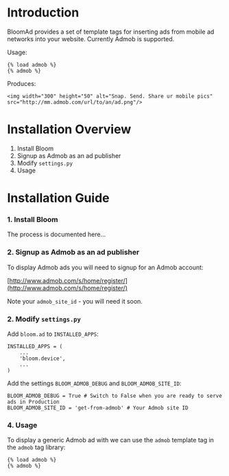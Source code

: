 # Introduction #

BloomAd provides a set of template tags for inserting ads from mobile ad networks into your website. Currently Admob is supported.

Usage:

```
{% load admob %}
{% admob %}
```

Produces:

```
<img width="300" height="50" alt="Snap. Send. Share ur mobile pics" src="http://mm.admob.com/url/to/an/ad.png"/>
```

# Installation Overview #

  1. Install Bloom
  1. Signup as Admob as an ad publisher
  1. Modify `settings.py`
  1. Usage

# Installation Guide #

### 1. Install Bloom ###

The process is documented here...

### 2. Signup as Admob as an ad publisher ###

To display Admob ads you will need to signup for an Admob account:

[http://www.admob.com/s/home/register/](http://www.admob.com/s/home/register/)

Note your `admob_site_id` - you will need it soon.

### 2. Modify `settings.py` ###

Add `bloom.ad` to `INSTALLED_APPS`:

```
INSTALLED_APPS = (
    ...
    'bloom.device',
    ...
)
```

Add the settings `BLOOM_ADMOB_DEBUG` and `BLOOM_ADMOB_SITE_ID`:

```
BLOOM_ADMOB_DEBUG = True # Switch to False when you are ready to serve ads in Production
BLOOM_ADMOB_SITE_ID = 'get-from-admob' # Your Admob site ID
```

### 4. Usage ###

To display a generic Admob ad with we can use the `admob` template tag in the `admob` tag library:

```
{% load admob %}
{% admob %}
```